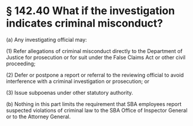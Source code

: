 # § 142.40   What if the investigation indicates criminal misconduct?

(a) Any investigating official may: 


(1) Refer allegations of criminal misconduct directly to the Department of Justice for prosecution or for suit under the False Claims Act or other civil proceeding; 


(2) Defer or postpone a report or referral to the reviewing official to avoid interference with a criminal investigation or prosecution; or 


(3) Issue subpoenas under other statutory authority.


(b) Nothing in this part limits the requirement that SBA employees report suspected violations of criminal law to the SBA Office of Inspector General or to the Attorney General. 




